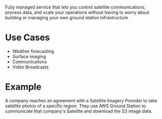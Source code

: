 Fully managed service that lets you control satellite communications, process data, and scale your operations without having to worry about building or managing your own ground station infrastructure

# Use Cases
- Weather forecasting
- Surface imaging
- Communications
- Video Broadcasts

# Example
A company reaches an agreement with a Satellite Imagery Provider to take satellite photos of a specific region. They use AWS Ground Station to communicate that company's Satellite and download the S3 image data.
